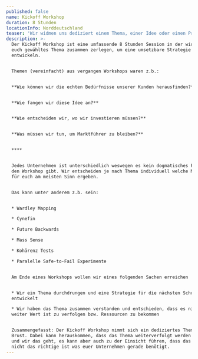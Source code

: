 ```yaml
---
published: false
name: Kickoff Workshop
duration: 8 Stunden
locationInfo: Norddeutschland
teaser: 'Wir widmen uns dediziert einem Thema, einer Idee oder einen Problem'
description: >-
  Der Kickoff Workshop ist eine umfassende 8 Stunden Session in der wir ein von
  euch gewähltes Thema zusammen zerlegen, um eine umsetzbare Strategie zu
  entwickeln.  


  Themen (vereinfacht) aus vergangen Workshops waren z.b.:


  **Wie können wir die echten Bedürfnisse unserer Kunden herausfinden?**


  **Wie fangen wir diese Idee an?**


  **Wie entscheiden wir, wo wir investieren müssen?**


  **Was müssen wir tun, um Marktführer zu bleiben?**


  ****


  Jedes Unternehmen ist unterschiedlich weswegen es kein dogmatisches Format für
  den Workshop gibt. Wir entscheiden je nach Thema individuell welche Methoden
  für euch am meisten Sinn ergeben. 


  Das kann unter anderem z.b. sein:


  * Wardley Mapping

  * Cynefin

  * Future Backwards

  * Mass Sense

  * Kohärenz Tests

  * Paralelle Safe-to-Fail Experimente


  Am Ende eines Workshops wollen wir eines folgenden Sachen erreichen


  * Wir ein Thema durchdrungen und eine Strategie für die nächsten Schritte
  entwickelt

  * Wir haben das Thema zusammen verstanden und entschieden, dass es nicht
  weiter Wert ist zu verfolgen bzw. Ressourcen zu bekommen


  Zusammengefasst: Der Kickoff Workshop nimmt sich ein dediziertes Thema zur
  Brust. Dabei kann herauskommen, dass das Thema weiterverfolgt werden sollte
  und wir das geht, es kann aber auch zu der Einsicht führen, dass das Thema
  nicht das richtige ist was euer Unternehmen gerade benötigt.
---
```


